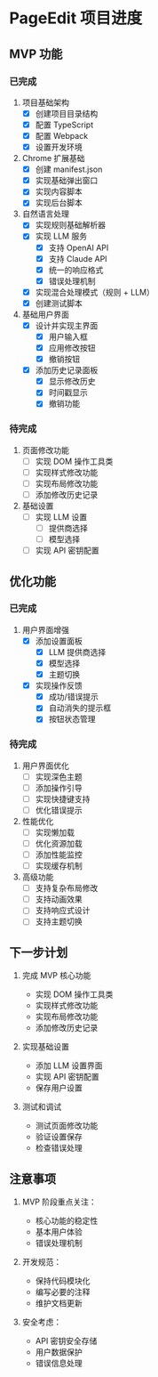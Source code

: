 # PageEdit 项目进度

## MVP 功能

### 已完成
1. 项目基础架构
   - [x] 创建项目目录结构
   - [x] 配置 TypeScript
   - [x] 配置 Webpack
   - [x] 设置开发环境

2. Chrome 扩展基础
   - [x] 创建 manifest.json
   - [x] 实现基础弹出窗口
   - [x] 实现内容脚本
   - [x] 实现后台脚本

3. 自然语言处理
   - [x] 实现规则基础解析器
   - [x] 实现 LLM 服务
     - [x] 支持 OpenAI API
     - [x] 支持 Claude API
     - [x] 统一的响应格式
     - [x] 错误处理机制
   - [x] 实现混合处理模式（规则 + LLM）
   - [x] 创建测试脚本

4. 基础用户界面
   - [x] 设计并实现主界面
     - [x] 用户输入框
     - [x] 应用修改按钮
     - [x] 撤销按钮
   - [x] 添加历史记录面板
     - [x] 显示修改历史
     - [x] 时间戳显示
     - [x] 撤销功能

### 待完成
1. 页面修改功能
   - [ ] 实现 DOM 操作工具类
   - [ ] 实现样式修改功能
   - [ ] 实现布局修改功能
   - [ ] 添加修改历史记录

2. 基础设置
   - [ ] 实现 LLM 设置
     - [ ] 提供商选择
     - [ ] 模型选择
   - [ ] 实现 API 密钥配置

## 优化功能

### 已完成
1. 用户界面增强
   - [x] 添加设置面板
     - [x] LLM 提供商选择
     - [x] 模型选择
     - [x] 主题切换
   - [x] 实现操作反馈
     - [x] 成功/错误提示
     - [x] 自动消失的提示框
     - [x] 按钮状态管理

### 待完成
1. 用户界面优化
   - [ ] 实现深色主题
   - [ ] 添加操作引导
   - [ ] 实现快捷键支持
   - [ ] 优化错误提示

2. 性能优化
   - [ ] 实现懒加载
   - [ ] 优化资源加载
   - [ ] 添加性能监控
   - [ ] 实现缓存机制

3. 高级功能
   - [ ] 支持复杂布局修改
   - [ ] 支持动画效果
   - [ ] 支持响应式设计
   - [ ] 支持主题切换

## 下一步计划

1. 完成 MVP 核心功能
   - 实现 DOM 操作工具类
   - 实现样式修改功能
   - 实现布局修改功能
   - 添加修改历史记录

2. 实现基础设置
   - 添加 LLM 设置界面
   - 实现 API 密钥配置
   - 保存用户设置

3. 测试和调试
   - 测试页面修改功能
   - 验证设置保存
   - 检查错误处理

## 注意事项

1. MVP 阶段重点关注：
   - 核心功能的稳定性
   - 基本用户体验
   - 错误处理机制

2. 开发规范：
   - 保持代码模块化
   - 编写必要的注释
   - 维护文档更新

3. 安全考虑：
   - API 密钥安全存储
   - 用户数据保护
   - 错误信息处理 